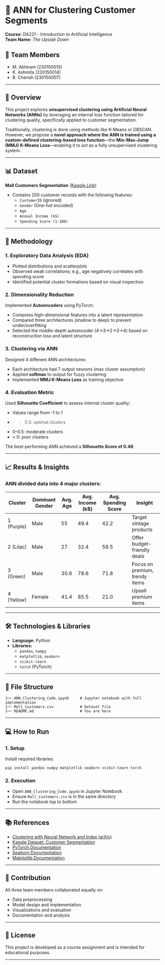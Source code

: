 # 🧠 ANN for Clustering Customer Segments

**Course:** DA221 - Introduction to Artificial Intelligence  
**Team Name:** *The Upside Down*

## 👥 Team Members
- M. Abhiram (230150015)
- K. Ashmita (230150014)
- B. Cherish (230150007)

---

## 📌 Overview

This project explores **unsupervised clustering using Artificial Neural Networks (ANNs)** by leveraging an internal loss function tailored for clustering quality, specifically applied to customer segmentation.

Traditionally, clustering is done using methods like K-Means or DBSCAN. However, we propose a **novel approach where the ANN is trained using a custom-defined clustering-based loss function**—the **Min-Max-Jump (MMJ) K-Means Loss**—enabling it to act as a fully unsupervised clustering system.

---

## 📊 Dataset

**Mall Customers Segmentation** ([Kaggle Link](https://www.kaggle.com/datasets/vjchoudhary7/customer-segmentation-tutorial-in-python))

- Contains 200 customer records with the following features:
  - `CustomerID` (ignored)
  - `Gender` (One-hot encoded)
  - `Age`
  - `Annual Income (k$)`
  - `Spending Score (1-100)`

---

## 🔧 Methodology

### 1. Exploratory Data Analysis (EDA)
- Plotted distributions and scatterplots
- Observed weak correlations; e.g., age negatively correlates with spending score
- Identified potential cluster formations based on visual inspection

### 2. Dimensionality Reduction
Implemented **Autoencoders** using PyTorch:
- Compress high-dimensional features into a latent representation
- Compared three architectures (shallow to deep) to prevent under/overfitting
- Selected the middle-depth autoencoder (4→3→2→3→4) based on reconstruction loss and latent structure

### 3. Clustering via ANN
Designed 4 different ANN architectures:
- Each architecture had 7 output neurons (max cluster assumption)
- Applied **softmax** to output for fuzzy clustering
- Implemented **MMJ K-Means Loss** as training objective

### 4. Evaluation Metric
Used **Silhouette Coefficient** to assess internal cluster quality:
- Values range from -1 to 1
- > 0.5: optimal clusters
- 0–0.5: moderate clusters
- < 0: poor clusters

The best-performing ANN achieved a **Silhouette Score of 0.46**.

---

## 📈 Results & Insights

### ANN divided data into 4 major clusters:

| Cluster | Dominant Gender | Avg. Age | Avg. Income (k$) | Avg. Spending Score | Insight |
|--------|------------------|----------|------------------|----------------------|--------|
| 1 (Purple) | Male | 55 | 49.4 | 42.2 | Target vintage products |
| 2 (Lilac) | Male | 27 | 32.4 | 59.5 | Offer budget-friendly deals |
| 3 (Green) | Male | 30.6 | 78.6 | 71.8 | Focus on premium, trendy items |
| 4 (Yellow) | Female | 41.4 | 85.5 | 21.0 | Upsell premium items |

---

## 🛠️ Technologies & Libraries

- **Language:** Python  
- **Libraries:**
  - `pandas`, `numpy`
  - `matplotlib`, `seaborn`
  - `scikit-learn`
  - `torch` (PyTorch)

---

## 📂 File Structure

```
├── ANN_Clustering_Code.ipynb     # Jupyter notebook with full implementation
├── Mall_Customers.csv            # Dataset file
├── README.md                     # You are here
```

---

## 💻 How to Run

### 1. Setup
Install required libraries:

```bash
pip install pandas numpy matplotlib seaborn scikit-learn torch
```

### 2. Execution
- Open `ANN_Clustering_Code.ipynb` in Jupyter Notebook
- Ensure `Mall_Customers.csv` is in the same directory
- Run the notebook top to bottom

---

## 📚 References

- [Clustering with Neural Network and Index (arXiv)](https://arxiv.org/pdf/2212.03853)
- [Kaggle Dataset: Customer Segmentation](https://www.kaggle.com/datasets/vjchoudhary7/customer-segmentation-tutorial-in-python)
- [PyTorch Documentation](https://pytorch.org/docs/stable/index.html)
- [Seaborn Documentation](https://seaborn.pydata.org)
- [Matplotlib Documentation](https://matplotlib.org)

---

## 🤝 Contribution

All three team members collaborated equally on:
- Data preprocessing
- Model design and implementation
- Visualizations and evaluation
- Documentation and analysis

---

## 📝 License

This project is developed as a course assignment and is intended for educational purposes.

---
